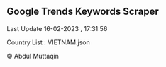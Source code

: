 

## Google Trends Keywords Scraper 
 
Last Update 16-02-2023 , 17:31:56

Country List :
VIETNAM.json



© Abdul Muttaqin 
